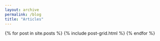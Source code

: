 ```yaml
---
layout: archive
permalink: /blog
title: "Articles"
---
```


<div class="tiles">
{% for post in site.posts %}
	{% include post-grid.html %}
{% endfor %}
</div><!-- /.tiles -->